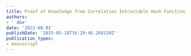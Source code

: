 ```yaml
---
title: Proof of Knowledge from Correlation Intractable Hash Function
authors:
- ' Abe'
date: '2023-08-01'
publishDate: '2025-05-18T16:29:46.268139Z'
publication_types:
- manuscript
---
```

